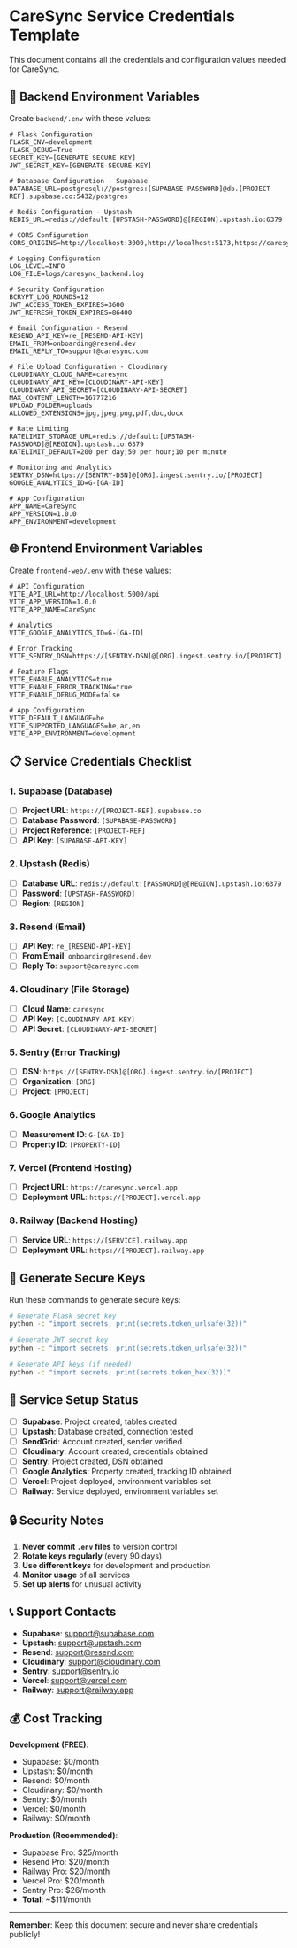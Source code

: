 # CareSync Service Credentials Template

This document contains all the credentials and configuration values needed for CareSync.

## 🔐 Backend Environment Variables

Create `backend/.env` with these values:

```env
# Flask Configuration
FLASK_ENV=development
FLASK_DEBUG=True
SECRET_KEY=[GENERATE-SECURE-KEY]
JWT_SECRET_KEY=[GENERATE-SECURE-KEY]

# Database Configuration - Supabase
DATABASE_URL=postgresql://postgres:[SUPABASE-PASSWORD]@db.[PROJECT-REF].supabase.co:5432/postgres

# Redis Configuration - Upstash
REDIS_URL=redis://default:[UPSTASH-PASSWORD]@[REGION].upstash.io:6379

# CORS Configuration
CORS_ORIGINS=http://localhost:3000,http://localhost:5173,https://caresync.vercel.app

# Logging Configuration
LOG_LEVEL=INFO
LOG_FILE=logs/caresync_backend.log

# Security Configuration
BCRYPT_LOG_ROUNDS=12
JWT_ACCESS_TOKEN_EXPIRES=3600
JWT_REFRESH_TOKEN_EXPIRES=86400

# Email Configuration - Resend
RESEND_API_KEY=re_[RESEND-API-KEY]
EMAIL_FROM=onboarding@resend.dev
EMAIL_REPLY_TO=support@caresync.com

# File Upload Configuration - Cloudinary
CLOUDINARY_CLOUD_NAME=caresync
CLOUDINARY_API_KEY=[CLOUDINARY-API-KEY]
CLOUDINARY_API_SECRET=[CLOUDINARY-API-SECRET]
MAX_CONTENT_LENGTH=16777216
UPLOAD_FOLDER=uploads
ALLOWED_EXTENSIONS=jpg,jpeg,png,pdf,doc,docx

# Rate Limiting
RATELIMIT_STORAGE_URL=redis://default:[UPSTASH-PASSWORD]@[REGION].upstash.io:6379
RATELIMIT_DEFAULT=200 per day;50 per hour;10 per minute

# Monitoring and Analytics
SENTRY_DSN=https://[SENTRY-DSN]@[ORG].ingest.sentry.io/[PROJECT]
GOOGLE_ANALYTICS_ID=G-[GA-ID]

# App Configuration
APP_NAME=CareSync
APP_VERSION=1.0.0
APP_ENVIRONMENT=development
```

## 🌐 Frontend Environment Variables

Create `frontend-web/.env` with these values:

```env
# API Configuration
VITE_API_URL=http://localhost:5000/api
VITE_APP_VERSION=1.0.0
VITE_APP_NAME=CareSync

# Analytics
VITE_GOOGLE_ANALYTICS_ID=G-[GA-ID]

# Error Tracking
VITE_SENTRY_DSN=https://[SENTRY-DSN]@[ORG].ingest.sentry.io/[PROJECT]

# Feature Flags
VITE_ENABLE_ANALYTICS=true
VITE_ENABLE_ERROR_TRACKING=true
VITE_ENABLE_DEBUG_MODE=false

# App Configuration
VITE_DEFAULT_LANGUAGE=he
VITE_SUPPORTED_LANGUAGES=he,ar,en
VITE_APP_ENVIRONMENT=development
```

## 📋 Service Credentials Checklist

### 1. Supabase (Database)
- [ ] **Project URL**: `https://[PROJECT-REF].supabase.co`
- [ ] **Database Password**: `[SUPABASE-PASSWORD]`
- [ ] **Project Reference**: `[PROJECT-REF]`
- [ ] **API Key**: `[SUPABASE-API-KEY]`

### 2. Upstash (Redis)
- [ ] **Database URL**: `redis://default:[PASSWORD]@[REGION].upstash.io:6379`
- [ ] **Password**: `[UPSTASH-PASSWORD]`
- [ ] **Region**: `[REGION]`

### 3. Resend (Email)
- [ ] **API Key**: `re_[RESEND-API-KEY]`
- [ ] **From Email**: `onboarding@resend.dev`
- [ ] **Reply To**: `support@caresync.com`

### 4. Cloudinary (File Storage)
- [ ] **Cloud Name**: `caresync`
- [ ] **API Key**: `[CLOUDINARY-API-KEY]`
- [ ] **API Secret**: `[CLOUDINARY-API-SECRET]`

### 5. Sentry (Error Tracking)
- [ ] **DSN**: `https://[SENTRY-DSN]@[ORG].ingest.sentry.io/[PROJECT]`
- [ ] **Organization**: `[ORG]`
- [ ] **Project**: `[PROJECT]`

### 6. Google Analytics
- [ ] **Measurement ID**: `G-[GA-ID]`
- [ ] **Property ID**: `[PROPERTY-ID]`

### 7. Vercel (Frontend Hosting)
- [ ] **Project URL**: `https://caresync.vercel.app`
- [ ] **Deployment URL**: `https://[PROJECT].vercel.app`

### 8. Railway (Backend Hosting)
- [ ] **Service URL**: `https://[SERVICE].railway.app`
- [ ] **Deployment URL**: `https://[PROJECT].railway.app`

## 🔑 Generate Secure Keys

Run these commands to generate secure keys:

```bash
# Generate Flask secret key
python -c "import secrets; print(secrets.token_urlsafe(32))"

# Generate JWT secret key
python -c "import secrets; print(secrets.token_urlsafe(32))"

# Generate API keys (if needed)
python -c "import secrets; print(secrets.token_hex(32))"
```

## 📝 Service Setup Status

- [ ] **Supabase**: Project created, tables created
- [ ] **Upstash**: Database created, connection tested
- [ ] **SendGrid**: Account created, sender verified
- [ ] **Cloudinary**: Account created, credentials obtained
- [ ] **Sentry**: Project created, DSN obtained
- [ ] **Google Analytics**: Property created, tracking ID obtained
- [ ] **Vercel**: Project deployed, environment variables set
- [ ] **Railway**: Service deployed, environment variables set

## 🔒 Security Notes

1. **Never commit `.env` files** to version control
2. **Rotate keys regularly** (every 90 days)
3. **Use different keys** for development and production
4. **Monitor usage** of all services
5. **Set up alerts** for unusual activity

## 📞 Support Contacts

- **Supabase**: [support@supabase.com](mailto:support@supabase.com)
- **Upstash**: [support@upstash.com](mailto:support@upstash.com)
- **Resend**: [support@resend.com](mailto:support@resend.com)
- **Cloudinary**: [support@cloudinary.com](mailto:support@cloudinary.com)
- **Sentry**: [support@sentry.io](mailto:support@sentry.io)
- **Vercel**: [support@vercel.com](mailto:support@vercel.com)
- **Railway**: [support@railway.app](mailto:support@railway.app)

## 💰 Cost Tracking

**Development (FREE)**:
- Supabase: $0/month
- Upstash: $0/month
- Resend: $0/month
- Cloudinary: $0/month
- Sentry: $0/month
- Vercel: $0/month
- Railway: $0/month

**Production (Recommended)**:
- Supabase Pro: $25/month
- Resend Pro: $20/month
- Railway Pro: $20/month
- Vercel Pro: $20/month
- Sentry Pro: $26/month
- **Total**: ~$111/month

---

**Remember**: Keep this document secure and never share credentials publicly! 